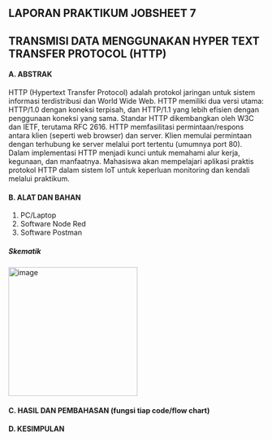 ## LAPORAN PRAKTIKUM JOBSHEET 7
## TRANSMISI DATA MENGGUNAKAN HYPER TEXT TRANSFER PROTOCOL (HTTP)

#### A.	ABSTRAK
HTTP (Hypertext Transfer Protocol) adalah protokol jaringan untuk sistem informasi terdistribusi dan World Wide Web. HTTP memiliki dua versi utama: HTTP/1.0 dengan koneksi terpisah, dan HTTP/1.1 yang lebih efisien dengan penggunaan koneksi yang sama. Standar HTTP dikembangkan oleh W3C dan IETF, terutama RFC 2616. HTTP memfasilitasi permintaan/respons antara klien (seperti web browser) dan server. Klien memulai permintaan dengan terhubung ke server melalui port tertentu (umumnya port 80). Dalam implementasi HTTP menjadi kunci untuk memahami alur kerja, kegunaan, dan manfaatnya. Mahasiswa akan mempelajari aplikasi praktis protokol HTTP dalam sistem IoT untuk keperluan monitoring dan kendali melalui praktikum.

#### B.	ALAT DAN BAHAN
1. PC/Laptop
2. Software Node Red
3. Software Postman
##### Skematik
<img width="254" alt="image" src="https://github.com/sekarnaa/sistem-embedded-new/assets/150989006/cc8291f9-85e5-4973-a3e1-666c617f7b74">

#### C.	HASIL DAN PEMBAHASAN (fungsi tiap code/flow chart)
#### D.	KESIMPULAN

